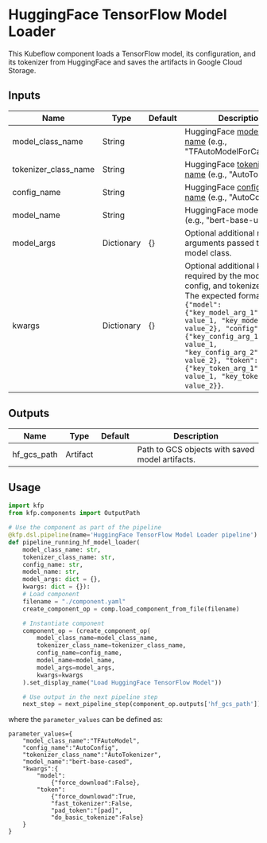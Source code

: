 # HuggingFace TensorFlow Model Loader

This Kubeflow component loads a TensorFlow model, its configuration, and its tokenizer from HuggingFace and saves the artifacts in Google Cloud Storage.

## Inputs
|Name|Type|Default|Description|
|---|---|---|---|
|model_class_name|String||HuggingFace [model class name](https://huggingface.co/docs/transformers/model_doc/auto) (e.g., "TFAutoModelForCasualLM").|
|tokenizer_class_name|String||HuggingFace [tokenizer class name](https://huggingface.co/docs/transformers/model_doc/auto) (e.g., "AutoTokenizer").|
|config_name|String||HuggingFace [config class name](https://huggingface.co/docs/transformers/model_doc/auto) (e.g., "AutoConfig").|
|model_name|String||HuggingFace model name (e.g., "bert-base-uncased").|
|model_args|Dictionary|{}|Optional additional model arguments passed to the model class.|
|kwargs|Dictionary|{}|Optional additional keywords required by the model, config, and tokenizer classes. The expected format is:<br>`{"model": {"key_model_arg_1": value_1, "key_model_arg_2": value_2}, "config": {"key_config_arg_1": value_1, "key_config_arg_2": value_2}, "token": {"key_token_arg_1": value_1, "key_token_arg_2": value_2}}`.|

## Outputs
|Name|Type|Default|Description|
|---|---|---|---|
|hf_gcs_path|Artifact||Path to GCS objects with saved model artifacts.|

## Usage

```python
import kfp
from kfp.components import OutputPath

# Use the component as part of the pipeline
@kfp.dsl.pipeline(name='HuggingFace TensorFlow Model Loader pipeline')
def pipeline_running_hf_model_loader(
    model_class_name: str, 
    tokenizer_class_name: str, 
    config_name: str, 
    model_name: str, 
    model_args: dict = {}, 
    kwargs: dict = {}):
    # Load component
    filename = "./component.yaml"
    create_component_op = comp.load_component_from_file(filename)

    # Instantiate component
    component_op = (create_component_op(
        model_class_name=model_class_name,
        tokenizer_class_name=tokenizer_class_name,
        config_name=config_name,
        model_name=model_name,
        model_args=model_args,
        kwargs=kwargs
    ).set_display_name("Load HuggingFace TensorFlow Model"))

    # Use output in the next pipeline step
    next_step = next_pipeline_step(component_op.outputs['hf_gcs_path'])
```
where the `parameter_values` can be defined as:
```
parameter_values={
    "model_class_name":"TFAutoModel",
    "config_name":"AutoConfig",
    "tokenizer_class_name":"AutoTokenizer",
    "model_name":"bert-base-cased",
    "kwargs":{
        "model":
            {"force_download":False},
        "token":
            {"force_downlowad":True,
            "fast_tokenizer":False,
            "pad_token":"[pad]",
            "do_basic_tokenize":False}
    }
}
```
